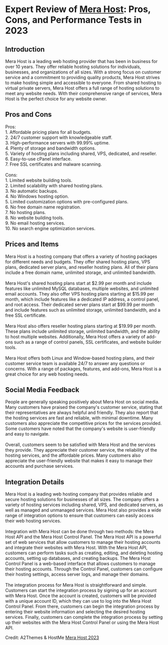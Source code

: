 <h1>Expert Review of <a href="https://a2themes.com/mera-host-reviews">Mera Host</a>: Pros, Cons, and Performance Tests in 2023</h1>
<h2>Introduction</h2>
Mera Host is a leading web hosting provider that has been in business for over 10 years. They offer reliable hosting solutions for individuals, businesses, and organizations of all sizes. With a strong focus on customer service and a commitment to providing quality products, Mera Host strives to make hosting simple and accessible to everyone. From shared hosting to virtual private servers, Mera Host offers a full range of hosting solutions to meet any website needs. With their comprehensive range of services, Mera Host is the perfect choice for any website owner.
<h2>Pros and Cons</h2>
Pros:<br>1. Affordable pricing plans for all budgets.<br>2. 24/7 customer support with knowledgeable staff.<br>3. High-performance servers with 99.99% uptime.<br>4. Plenty of storage and bandwidth options.<br>5. Variety of hosting plans including shared, VPS, dedicated, and reseller.<br>6. Easy-to-use cPanel interface.<br>7. Free SSL certificates and malware scanning.<br><br>Cons:<br>1. Limited website building tools.<br>2. Limited scalability with shared hosting plans.<br>3. No automatic backups.<br>4. No Windows hosting option.<br>5. Limited customization options with pre-configured plans.<br>6. No free domain name registration.<br>7. No hosting plans.<br>8. No website building tools.<br>9. No email hosting services.<br>10. No search engine optimization services.
<h2>Prices and Items</h2>
Mera Host is a hosting company that offers a variety of hosting packages for different needs and budgets. They offer shared hosting plans, VPS plans, dedicated server plans, and reseller hosting plans. All of their plans include a free domain name, unlimited storage, and unlimited bandwidth. <br><br>Mera Host's shared hosting plans start at $2.99 per month and include features like unlimited MySQL databases, multiple websites, and unlimited email accounts. They also offer VPS hosting plans starting at $15.99 per month, which include features like a dedicated IP address, a control panel, and root access. Their dedicated server plans start at $99.99 per month and include features such as unlimited storage, unlimited bandwidth, and a free SSL certificate. <br><br>Mera Host also offers reseller hosting plans starting at $19.99 per month. These plans include unlimited storage, unlimited bandwidth, and the ability to host multiple websites. Additionally, Mera Host offers a variety of add-ons such as a range of control panels, SSL certificates, and website builder tools. <br><br>Mera Host offers both Linux and Window-based hosting plans, and their customer service team is available 24/7 to answer any questions or concerns. With a range of packages, features, and add-ons, Mera Host is a great choice for any web hosting needs.
<h2>Social Media Feedback</h2>
People are generally speaking positively about Mera Host on social media. Many customers have praised the company's customer service, stating that their representatives are always helpful and friendly. They also report that the hosting services are fast and reliable, with minimal downtime. Many customers also appreciate the competitive prices for the services provided. Some customers have noted that the company's website is user-friendly and easy to navigate.<br><br>Overall, customers seem to be satisfied with Mera Host and the services they provide. They appreciate their customer service, the reliability of the hosting services, and the affordable prices. Many customers also appreciate the user-friendly website that makes it easy to manage their accounts and purchase services.
<h2>Integration Details</h2>
Mera Host is a leading web hosting company that provides reliable and secure hosting solutions for businesses of all sizes. The company offers a variety of hosting services including shared, VPS, and dedicated servers, as well as managed and unmanaged services. Mera Host also provides a wide range of integration options to ensure that customers can easily access their web hosting services.<br><br>Integration with Mera Host can be done through two methods: the Mera Host API and the Mera Host Control Panel. The Mera Host API is a powerful set of web services that allow customers to manage their hosting accounts and integrate their websites with Mera Host. With the Mera Host API, customers can perform tasks such as creating, editing, and deleting hosting accounts, setting up databases, and creating backups. The Mera Host Control Panel is a web-based interface that allows customers to manage their hosting accounts. Through the Control Panel, customers can configure their hosting settings, access server logs, and manage their domains.<br><br>The integration process for Mera Host is straightforward and simple. Customers can start the integration process by signing up for an account with Mera Host. Once the account is created, customers will be provided with a unique account ID, which they can use to log into the Mera Host Control Panel. From there, customers can begin the integration process by entering their website information and selecting the desired hosting services. Finally, customers can complete the integration process by setting up their websites with the Mera Host Control Panel or using the Mera Host API.
<p>Credit: A2Themes & HostMe <a href="https://a2themes.com/mera-host-reviews">Mera Host 2023</a></p>